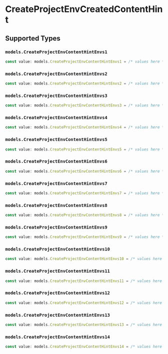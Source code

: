 # CreateProjectEnvCreatedContentHint


## Supported Types

### `models.CreateProjectEnvContentHintEnvs1`

```typescript
const value: models.CreateProjectEnvContentHintEnvs1 = /* values here */
```

### `models.CreateProjectEnvContentHintEnvs2`

```typescript
const value: models.CreateProjectEnvContentHintEnvs2 = /* values here */
```

### `models.CreateProjectEnvContentHintEnvs3`

```typescript
const value: models.CreateProjectEnvContentHintEnvs3 = /* values here */
```

### `models.CreateProjectEnvContentHintEnvs4`

```typescript
const value: models.CreateProjectEnvContentHintEnvs4 = /* values here */
```

### `models.CreateProjectEnvContentHintEnvs5`

```typescript
const value: models.CreateProjectEnvContentHintEnvs5 = /* values here */
```

### `models.CreateProjectEnvContentHintEnvs6`

```typescript
const value: models.CreateProjectEnvContentHintEnvs6 = /* values here */
```

### `models.CreateProjectEnvContentHintEnvs7`

```typescript
const value: models.CreateProjectEnvContentHintEnvs7 = /* values here */
```

### `models.CreateProjectEnvContentHintEnvs8`

```typescript
const value: models.CreateProjectEnvContentHintEnvs8 = /* values here */
```

### `models.CreateProjectEnvContentHintEnvs9`

```typescript
const value: models.CreateProjectEnvContentHintEnvs9 = /* values here */
```

### `models.CreateProjectEnvContentHintEnvs10`

```typescript
const value: models.CreateProjectEnvContentHintEnvs10 = /* values here */
```

### `models.CreateProjectEnvContentHintEnvs11`

```typescript
const value: models.CreateProjectEnvContentHintEnvs11 = /* values here */
```

### `models.CreateProjectEnvContentHintEnvs12`

```typescript
const value: models.CreateProjectEnvContentHintEnvs12 = /* values here */
```

### `models.CreateProjectEnvContentHintEnvs13`

```typescript
const value: models.CreateProjectEnvContentHintEnvs13 = /* values here */
```

### `models.CreateProjectEnvContentHintEnvs14`

```typescript
const value: models.CreateProjectEnvContentHintEnvs14 = /* values here */
```


